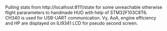 Pulling stats from http://localhost:8111/state for some unreachable otherwise flight pararameters to handmade HUD with help of STM32F103C8T6. CH340 is used for USB-UART communication. Vy, AoA, engine efficiency and HP are displayed on ILI9341 LCD for pseudo second screen.
